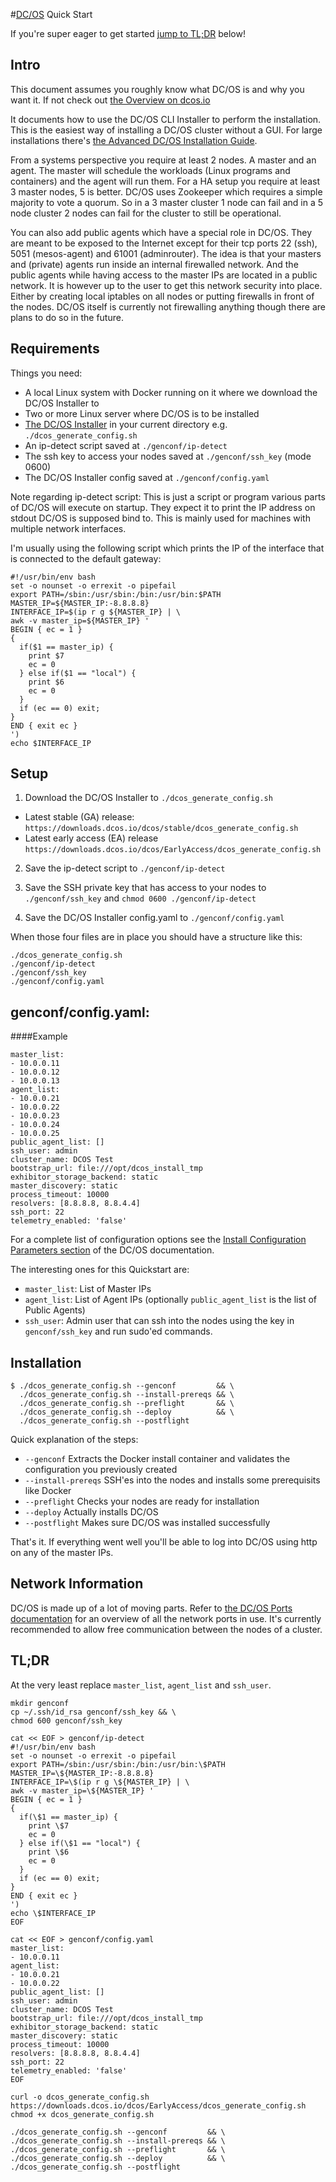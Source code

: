 #[DC/OS](https://dcos.io) Quick Start

If you're super eager to get started [jump to TL;DR](#tldr) below!

## Intro
This document assumes you roughly know what DC/OS is and why you want it. If not check out [the Overview on dcos.io](https://dcos.io/docs/1.8/overview/what-is-dcos/)

It documents how to use the DC/OS CLI Installer to perform the installation. This is the easiest way of installing a DC/OS cluster without a GUI. For large installations there's [the Advanced DC/OS Installation Guide](https://dcos.io/docs/1.8/administration/installing/custom/advanced/). 

From a systems perspective you require at least 2 nodes. A master and an agent. The master will schedule the workloads (Linux programs and containers) and the agent will run them. For a HA setup you require at least 3 master nodes, 5 is better.
DC/OS uses Zookeeper which requires a simple majority to vote a quorum. So in a 3 master cluster 1 node can fail and in a 5 node cluster 2 nodes can fail for the cluster to still be operational.

You can also add public agents which have a special role in DC/OS. They are meant to be exposed to the Internet except for their tcp ports 22 (ssh), 5051 (mesos-agent) and 61001 (adminrouter).
The idea is that your masters and (private) agents run inside an internal firewalled network. And the public agents while having access to the master IPs are located in a public network.
It is however up to the user to get this network security into place. Either by creating local iptables on all nodes or putting firewalls in front of the nodes. DC/OS itself is currently not firewalling anything though there are plans to do so in the future.  
## Requirements
Things you need:
* A local Linux system with Docker running on it where we download the DC/OS Installer to
* Two or more Linux server where DC/OS is to be installed
* [The DC/OS Installer](https://downloads.dcos.io/dcos/EarlyAccess/dcos_generate_config.sh) in your current directory e.g. `./dcos_generate_config.sh`
* An ip-detect script saved at `./genconf/ip-detect`
* The ssh key to access your nodes saved at `./genconf/ssh_key` (mode 0600)
* The DC/OS Installer config saved at `./genconf/config.yaml`

Note regarding ip-detect script: This is just a script or program various parts of DC/OS will execute on startup. They expect it to print the IP address on stdout DC/OS is supposed bind to. This is mainly used for machines with multiple network interfaces.

I'm usually using the following script which prints the IP of the interface that is connected to the default gateway:
```
#!/usr/bin/env bash
set -o nounset -o errexit -o pipefail
export PATH=/sbin:/usr/sbin:/bin:/usr/bin:$PATH
MASTER_IP=${MASTER_IP:-8.8.8.8}
INTERFACE_IP=$(ip r g ${MASTER_IP} | \
awk -v master_ip=${MASTER_IP} '
BEGIN { ec = 1 }
{
  if($1 == master_ip) {
    print $7
    ec = 0
  } else if($1 == "local") {
    print $6
    ec = 0
  }
  if (ec == 0) exit;
}
END { exit ec }
')
echo $INTERFACE_IP
```
## Setup
1) Download the DC/OS Installer to `./dcos_generate_config.sh`
  * Latest stable (GA) release: `https://downloads.dcos.io/dcos/stable/dcos_generate_config.sh`
  * Latest early access (EA) release `https://downloads.dcos.io/dcos/EarlyAccess/dcos_generate_config.sh`

2) Save the ip-detect script to `./genconf/ip-detect`

3) Save the SSH private key that has access to your nodes to `./genconf/ssh_key` and `chmod 0600 ./genconf/ip-detect`

4) Save the DC/OS Installer config.yaml to `./genconf/config.yaml`

When those four files are in place  you should have a structure like this:
```
./dcos_generate_config.sh
./genconf/ip-detect
./genconf/ssh_key
./genconf/config.yaml
```
## genconf/config.yaml:
####Example
```
master_list:
- 10.0.0.11
- 10.0.0.12
- 10.0.0.13
agent_list:
- 10.0.0.21
- 10.0.0.22
- 10.0.0.23
- 10.0.0.24
- 10.0.0.25
public_agent_list: []
ssh_user: admin
cluster_name: DCOS Test
bootstrap_url: file:///opt/dcos_install_tmp
exhibitor_storage_backend: static
master_discovery: static
process_timeout: 10000
resolvers: [8.8.8.8, 8.8.4.4]
ssh_port: 22
telemetry_enabled: 'false'
```

For a complete list of configuration options see the [Install Configuration Parameters section](https://dcos.io/docs/1.8/administration/installing/custom/configuration-parameters/) of the DC/OS documentation.

The interesting ones for this Quickstart are:
* `master_list`: List of Master IPs
* `agent_list`: List of Agent IPs (optionally `public_agent_list` is the list of Public Agents)
* `ssh_user`: Admin user that can ssh into the nodes using the key in `genconf/ssh_key` and run sudo'ed commands.

## Installation
```
$ ./dcos_generate_config.sh --genconf         && \
  ./dcos_generate_config.sh --install-prereqs && \
  ./dcos_generate_config.sh --preflight       && \
  ./dcos_generate_config.sh --deploy          && \
  ./dcos_generate_config.sh --postflight
```

Quick explanation of the steps:
* `--genconf` Extracts the Docker install container and validates the configuration you previously created
* `--install-prereqs` SSH'es into the nodes and installs some prerequisits like Docker
* `--preflight` Checks your nodes are ready for installation
* `--deploy` Actually installs DC/OS
* `--postflight` Makes sure DC/OS was installed successfully

That's it. If everything went well you'll be able to log into DC/OS using http on any of the master IPs.

## Network Information
DC/OS is made up of a lot of moving parts. Refer to [the DC/OS Ports documentation](https://dcos.io/docs/1.8/administration/installing/ports/) for an overview of all the network ports in use. It's currently recommended to allow free communication between the nodes of a cluster.

## TL;DR
At the very least replace `master_list`, `agent_list` and `ssh_user`.
```
mkdir genconf
cp ~/.ssh/id_rsa genconf/ssh_key && \
chmod 600 genconf/ssh_key

cat << EOF > genconf/ip-detect
#!/usr/bin/env bash
set -o nounset -o errexit -o pipefail
export PATH=/sbin:/usr/sbin:/bin:/usr/bin:\$PATH
MASTER_IP=\${MASTER_IP:-8.8.8.8}
INTERFACE_IP=\$(ip r g \${MASTER_IP} | \
awk -v master_ip=\${MASTER_IP} '
BEGIN { ec = 1 }
{
  if(\$1 == master_ip) {
    print \$7
    ec = 0
  } else if(\$1 == "local") {
    print \$6
    ec = 0
  }
  if (ec == 0) exit;
}
END { exit ec }
')
echo \$INTERFACE_IP
EOF

cat << EOF > genconf/config.yaml
master_list:
- 10.0.0.11
agent_list:
- 10.0.0.21
- 10.0.0.22
public_agent_list: []
ssh_user: admin
cluster_name: DCOS Test
bootstrap_url: file:///opt/dcos_install_tmp
exhibitor_storage_backend: static
master_discovery: static
process_timeout: 10000
resolvers: [8.8.8.8, 8.8.4.4]
ssh_port: 22
telemetry_enabled: 'false'
EOF

curl -o dcos_generate_config.sh https://downloads.dcos.io/dcos/EarlyAccess/dcos_generate_config.sh
chmod +x dcos_generate_config.sh

./dcos_generate_config.sh --genconf         && \
./dcos_generate_config.sh --install-prereqs && \
./dcos_generate_config.sh --preflight       && \
./dcos_generate_config.sh --deploy          && \
./dcos_generate_config.sh --postflight
```
